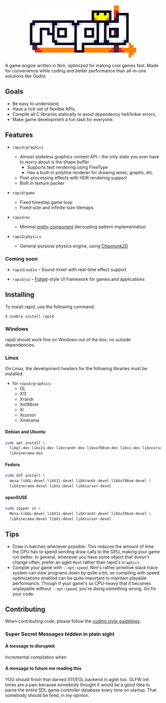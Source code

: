 <p align="center">
  <img src="logo-8x.png">
</p>

A game engine written in Nim, optimized for making cool games fast.
Made for convenience while coding and better performance than all-in-one
solutions like Godot.

## Goals

- Be easy to understand,
- Have a rich set of flexible APIs,
- Compile all C libraries statically to avoid dependency hell/linker errors,
- Make game development a fun task for everyone.

## Features

- `rapid/graphics`
  - _Almost stateless_ graphics context API – the only state you ever have
    to worry about is the shape buffer
    - Supports text rendering using FreeType
    - Has a built-in polyline renderer for drawing wires, graphs, etc.
  - Post-processing effects with HDR rendering support
  - Built in texture packer
- `rapid/game`
  - Fixed timestep game loop
  - Fixed-size and infinite-size tilemaps
- `rapid/ec`
  - Minimal [entity-component][gpp component] decoupling pattern implementation
- `rapid/physics`
  - General-purpose physics engine, using [Chipmunk2D][chipmunk repo]

  [gpp component]: https://gameprogrammingpatterns.com/component.html
  [chipmunk repo]: https://github.com/slembcke/Chipmunk2D

### Coming soon

- `rapid/audio` – Sound mixer with real-time effect support
- `rapid/ui` – [Fidget][fidget repo]-style UI framework for games
  and applications

  [fidget repo]: https://github.com/treeform/fidget

## Installing

To install rapid, use the following command:
```
$ nimble install rapid
```

### Windows

rapid should work fine on Windows out of the box, no outside dependencies.

### Linux

On Linux, the development headers for the following libraries must be installed:

- for `rapid/graphics`:
  - GL
  - X11
  - Xrandr
  - Xxf86vm
  - Xi
  - Xcursor
  - Xinerama

#### Debian and Ubuntu
```sh
sudo apt install \
  libgl-dev libx11-dev libxrandr-dev libxxf86vm-dev libxi-dev libxcursor-dev \
  libxinerama-dev
```

#### Fedora
```sh
sudo dnf install \
  mesa-libGL-devel libX11-devel libXrandr-devel libXxf86vm-devel \
  libXinerama-devel libXi-devel libXcursor-devel
```

#### openSUSE
```sh
sudo zypper in \
  Mesa-libGL-devel libX11-devel libXrandr-devel libXxf86vm-devel \
  libXinerama-devel libXi-devel libXcursor-devel
```

## Tips

 - Draw in batches whenever possible. This reduces the amount of time the CPU
   has to spend sending draw calls to the GPU, making your game run better.
   In general, whenever you have some object that doesn't change often, prefer
   an aglet `Mesh` rather than rapid's `Graphics`.
 - Compile your game with `--opt:speed`. Nim's rather primitive stack trace
   system can slow programs down by quite a bit, so compiling with speed
   optimizations enabled can be quite important to maintain playable
   performance. Though if your game's so CPU-heavy that it becomes unplayable
   without `--opt:speed`, you're doing something wrong. Go fix your code.

## Contributing

When contributing code, please follow the [coding style guidelines](code_style.md).

### Super Secret Messages hidden in plain sight

#### A message to disruptek

Incremental compilation when

#### A message to future me reading this

YOU should finish that darned X11/EGL backend in aglet too. GLFW init times
are a pain because somebody thought it would be a good idea to parse the entire
SDL game controller database every time on startup. That somebody should be
fired, in my opinion.
